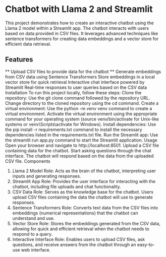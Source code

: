 # __Chatbot with Llama 2 and Streamlit__
This project demonstrates how to create an interactive chatbot using the Llama 2 model within a Streamlit app. The chatbot interacts with users based on data provided in CSV files. It leverages advanced techniques like sentence transformers for creating data embeddings and a vector store for efficient data retrieval.
## Features
** Upload CSV files to provide data for the chatbot
** Generate embeddings from CSV data using Sentence Transformers
Store embeddings in a local vector store for quick retrieval
Interactive chat interface powered by Streamlit
Real-time responses to user queries based on the CSV data
Installation
To run this project locally, follow these steps:
Clone the repository:
Use the git clone command followed by the repository URL.
Change directory to the cloned repository using the cd command.
Create a virtual environment:
Use the python -m venv venv command to create a virtual environment.
Activate the virtual environment using the appropriate command for your operating system (source venv/bin/activate for Unix-like systems or venv\Scripts\activate for Windows).
Install dependencies:
Use the pip install -r requirements.txt command to install the necessary dependencies listed in the requirements.txt file.
Run the Streamlit app:
Use the streamlit run app.py command to start the Streamlit application.
Usage
Open your browser and navigate to http://localhost:8501.
Upload a CSV file containing data for the chatbot.
Start asking questions through the chat interface.
The chatbot will respond based on the data from the uploaded CSV file.
Components
1. Llama 2 Model
Role: Acts as the brain of the chatbot, interpreting user inputs and generating responses.
2. Streamlit App
Role: Provides the user interface for interacting with the chatbot, including file uploads and chat functionality.
3. CSV Data
Role: Serves as the knowledge base for the chatbot. Users upload CSV files containing the data the chatbot will use to generate responses.
4. Sentence Transformers
Role: Converts text data from the CSV files into embeddings (numerical representations) that the chatbot can understand and use.
5. Vector Store
Role: Stores the embeddings generated from the CSV data, allowing for quick and efficient retrieval when the chatbot needs to respond to a query.
6. Interactive Interface
Role: Enables users to upload CSV files, ask questions, and receive answers from the chatbot through an easy-to-use web interface.
